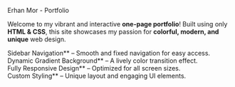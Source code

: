 Erhan Mor - Portfolio  

Welcome to my vibrant and interactive **one-page portfolio**! Built using only **HTML & CSS**, this site showcases my passion for **colorful, modern, and unique** web design.  

Sidebar Navigation** – Smooth and fixed navigation for easy access.  
Dynamic Gradient Background** – A lively color transition effect.  
Fully Responsive Design** – Optimized for all screen sizes.  
Custom Styling** – Unique layout and engaging UI elements.  
